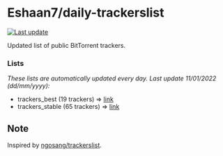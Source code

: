 
# Eshaan7/daily-trackerslist 

[![Last update](https://img.shields.io/badge/Last%20update-11/01/2022-blue.svg)](#)

Updated list of public BitTorrent trackers.

### Lists
*These lists are automatically updated every day. Last update 11/01/2022 (_dd/mm/yyyy_):*

* trackers_best (19 trackers) => [link](https://raw.githubusercontent.com/eshaan7/daily-trackerslist/master/trackers_best.txt)
* trackers_stable (65 trackers) => [link](https://raw.githubusercontent.com/eshaan7/daily-trackerslist/master/trackers_stable.txt)

## Note

Inspired by [ngosang/trackerslist](https://github.com/ngosang/trackerslist).
